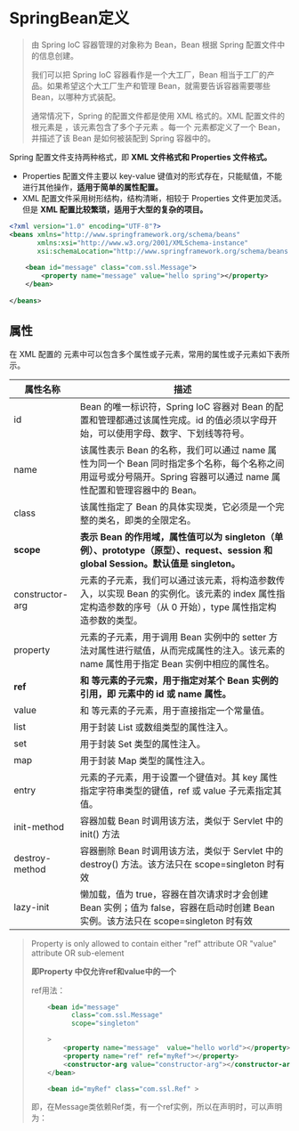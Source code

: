 # SpringBean定义

> 由 Spring IoC 容器管理的对象称为 Bean，Bean 根据 Spring 配置文件中的信息创建。
>
> 我们可以把 Spring IoC 容器看作是一个大工厂，Bean 相当于工厂的产品。如果希望这个大工厂生产和管理 Bean，就需要告诉容器需要哪些 Bean，以哪种方式装配。
>
>
> 通常情况下，Spring 的配置文件都是使用 XML 格式的。XML 配置文件的根元素是 <beans>，该元素包含了多个子元素 <bean>。每一个 <bean> 元素都定义了一个 Bean，并描述了该 Bean 是如何被装配到 Spring 容器中的。



Spring 配置文件支持两种格式，即 **XML 文件格式和 Properties 文件格式。**

- Properties 配置文件主要以 key-value 键值对的形式存在，只能赋值，不能进行其他操作，**适用于简单的属性配置。**
- XML 配置文件采用树形结构，结构清晰，相较于 Properties 文件更加灵活。但是 **XML 配置比较繁琐，适用于大型的复杂的项目。**



```xml
<?xml version="1.0" encoding="UTF-8"?>
<beans xmlns="http://www.springframework.org/schema/beans"
       xmlns:xsi="http://www.w3.org/2001/XMLSchema-instance"
       xsi:schemaLocation="http://www.springframework.org/schema/beans http://www.springframework.org/schema/beans/spring-beans.xsd">
    
    <bean id="message" class="com.ssl.Message">
        <property name="message" value="hello spring"></property>
    </bean>
    
</beans>
```



## 属性

在 XML 配置的<beans> 元素中可以包含多个属性或子元素，常用的属性或子元素如下表所示。

| 属性名称        | 描述                                                         |
| --------------- | ------------------------------------------------------------ |
| id              | Bean 的唯一标识符，Spring IoC 容器对 Bean 的配置和管理都通过该属性完成。id 的值必须以字母开始，可以使用字母、数字、下划线等符号。 |
| name            | 该属性表示 Bean 的名称，我们可以通过 name 属性为同一个 Bean 同时指定多个名称，每个名称之间用逗号或分号隔开。Spring 容器可以通过 name 属性配置和管理容器中的 Bean。 |
| class           | 该属性指定了 Bean 的具体实现类，它必须是一个完整的类名，即类的全限定名。 |
| **scope**       | **表示 Bean 的作用域，属性值可以为 singleton（单例）、prototype（原型）、request、session 和 global Session。默认值是 singleton。** |
| constructor-arg | <bean> 元素的子元素，我们可以通过该元素，将构造参数传入，以实现 Bean 的实例化。该元素的 index 属性指定构造参数的序号（从 0 开始），type 属性指定构造参数的类型。 |
| property        | <bean>元素的子元素，用于调用 Bean 实例中的 setter 方法对属性进行赋值，从而完成属性的注入。该元素的 name 属性用于指定 Bean 实例中相应的属性名。 |
| **ref**         | **<property> 和 <constructor-arg> 等元素的子元索，用于指定对某个 Bean 实例的引用，即 <bean> 元素中的 id 或 name 属性。** |
| value           | <property> 和 <constractor-arg> 等元素的子元素，用于直接指定一个常量值。 |
| list            | 用于封装 List 或数组类型的属性注入。                         |
| set             | 用于封装 Set 类型的属性注入。                                |
| map             | 用于封装 Map 类型的属性注入。                                |
| entry           | <map> 元素的子元素，用于设置一个键值对。其 key 属性指定字符串类型的键值，ref 或 value 子元素指定其值。 |
| init-method     | 容器加载 Bean 时调用该方法，类似于 Servlet 中的 init() 方法  |
| destroy-method  | 容器删除 Bean 时调用该方法，类似于 Servlet 中的 destroy() 方法。该方法只在 scope=singleton 时有效 |
| lazy-init       | 懒加载，值为 true，容器在首次请求时才会创建 Bean 实例；值为 false，容器在启动时创建 Bean 实例。该方法只在 scope=singleton 时有效 |

> Property is only allowed to contain either "ref" attribute OR "value" attribute OR sub-element 
>
> **即Property 中仅允许ref和value中的一个**
>
> ref用法：
>
> ```xml
>     <bean id="message"
>           class="com.ssl.Message"
>           scope="singleton"
> 
>     >
>         <property name="message"  value="hello world"></property>
>         <property name="ref" ref="myRef"></property>
>         <constructor-arg value="constructor-arg"></constructor-arg>
>     </bean>
> 
>     <bean id="myRef" class="com.ssl.Ref" >
> ```
>
> 即，在Message类依赖Ref类，有一个ref实例，所以在声明<bean>时，可以声明为：
>
> <property name="ref" ref="myRef"></property>



